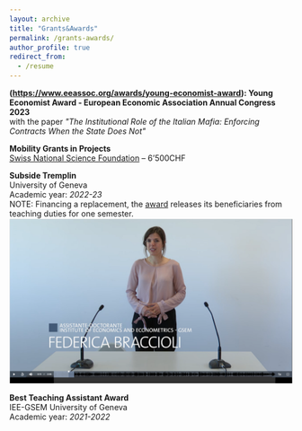 ```yaml
---
layout: archive
title: "Grants&Awards"
permalink: /grants-awards/
author_profile: true
redirect_from:
  - /resume
---
```


**(https://www.eeassoc.org/awards/young-economist-award): Young Economist Award - European Economic Association Annual Congress 2023** <br />
with the paper *"The Institutional Role of the Italian Mafia: Enforcing Contracts When the State Does Not"*

**Mobility Grants in Projects** <br />
[Swiss National Science Foundation](https://www.snf.ch/en/mKVdFSoD7dwtinOR/funding/supplementary-measures/mobility-grants-in-projects) – 6’500CHF  

**Subside Tremplin** <br />
University of Geneva <br />
Academic year: *2022-23* <br />
NOTE: Financing a replacement, the [award](https://www.unige.ch/rectorat/egalite/evenement/actualites/subside-tremplin/) releases its beneficiaries from teaching duties for one semester. <br />
[![VIDEO](https://github.com/federicabraccioli/federicabraccioli.github.io/blob/master/images/tremplin_screen.png)](https://mediaserver.unige.ch/play/176648)

**Best Teaching Assistant Award** <br />
IEE-GSEM University of Geneva <br />
Academic year: *2021-2022*
